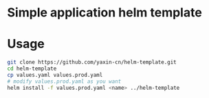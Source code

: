 # Simple application helm template

# Usage

```bash
git clone https://github.com/yaxin-cn/helm-template.git
cd helm-template
cp values.yaml values.prod.yaml
# modify values.prod.yaml as you want
helm install -f values.prod.yaml <name> ../helm-template
```
